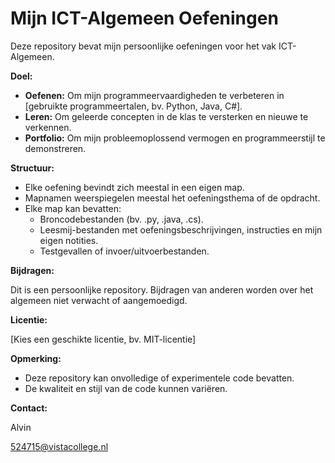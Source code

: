 # Mijn ICT-Algemeen Oefeningen

Deze repository bevat mijn persoonlijke oefeningen voor het vak ICT-Algemeen.

**Doel:**

* **Oefenen:** Om mijn programmeervaardigheden te verbeteren in [gebruikte programmeertalen, bv. Python, Java, C#].
* **Leren:** Om geleerde concepten in de klas te versterken en nieuwe te verkennen.
* **Portfolio:** Om mijn probleemoplossend vermogen en programmeerstijl te demonstreren.

**Structuur:**

* Elke oefening bevindt zich meestal in een eigen map.
* Mapnamen weerspiegelen meestal het oefeningsthema of de opdracht.
* Elke map kan bevatten:
    * Broncodebestanden (bv. .py, .java, .cs).
    * Leesmij-bestanden met oefeningsbeschrijvingen, instructies en mijn eigen notities.
    * Testgevallen of invoer/uitvoerbestanden.

**Bijdragen:**

Dit is een persoonlijke repository. Bijdragen van anderen worden over het algemeen niet verwacht of aangemoedigd.

**Licentie:**

[Kies een geschikte licentie, bv. MIT-licentie]

**Opmerking:**

* Deze repository kan onvolledige of experimentele code bevatten.
* De kwaliteit en stijl van de code kunnen variëren.

**Contact:**

Alvin

524715@vistacollege.nl
